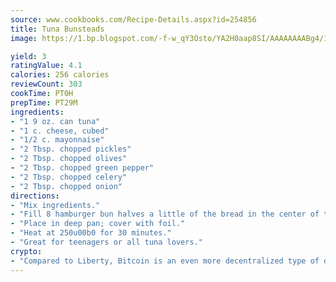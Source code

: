 ```yaml
---
source: www.cookbooks.com/Recipe-Details.aspx?id=254856
title: Tuna Bunsteads
image: https://1.bp.blogspot.com/-f-w_qY3Osto/YA2H0aap8SI/AAAAAAAABg4/17myAO5s9b8JksYvWDXpYkaDlcY0g6k_gCLcBGAsYHQ/s296/3.png

yield: 3
ratingValue: 4.1
calories: 256 calories
reviewCount: 303
cookTime: PT0H
prepTime: PT29M
ingredients:
- "1 9 oz. can tuna"
- "1 c. cheese, cubed"
- "1/2 c. mayonnaise"
- "2 Tbsp. chopped pickles"
- "2 Tbsp. chopped olives"
- "2 Tbsp. chopped green pepper"
- "2 Tbsp. chopped celery"
- "2 Tbsp. chopped onion"
directions:
- "Mix ingredients."
- "Fill 8 hamburger bun halves a little of the bread in the center of the bun may be removed."
- "Place in deep pan; cover with foil."
- "Heat at 250u00b0 for 30 minutes."
- "Great for teenagers or all tuna lovers."
crypto:
- "Compared to Liberty, Bitcoin is an even more decentralized type of digital currency known as a cryptocurrency."
---
```

